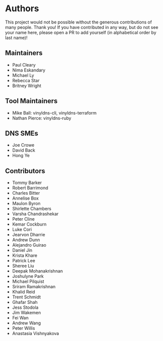# Authors

This project would not be possible without the generous contributions of many people.
Thank you! If you have contributed in any way, but do not see your name here, please open a PR to add yourself (in alphabetical order by last name)!

## Maintainers
- Paul Cleary
- Nima Eskandary
- Michael Ly
- Rebecca Star
- Britney Wright

## Tool Maintainers
- Mike Ball: vinyldns-cli, vinyldns-terraform
- Nathan Pierce: vinyldns-ruby

## DNS SMEs
- Joe Crowe
- David Back
- Hong Ye

## Contributors
- Tommy Barker
- Robert Barrimond
- Charles Bitter
- Annelise Box
- Maulon Byron
- Shirlette Chambers
- Varsha Chandrashekar
- Peter Cline
- Kemar Cockburn
- Luke Cori
- Jearvon Dharrie
- Andrew Dunn
- Alejandro Guirao
- Daniel Jin
- Krista Khare
- Patrick Lee
- Sheree Liu
- Deepak Mohanakrishnan
- Joshulyne Park
- Michael Pilquist
- Sriram Ramakrishnan
- Khalid Reid
- Trent Schmidt
- Ghafar Shah
- Jess Stodola
- Jim Wakemen
- Fei Wan
- Andrew Wang
- Peter Willis
- Anastasia Vishnyakova
